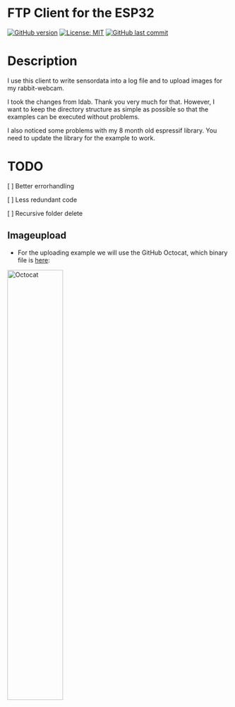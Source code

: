 # FTP Client for the ESP32

[![GitHub version](https://img.shields.io/github/release/blackcodetavern/ESP32_FTPClient.svg)](https://github.com/blackcodetavern/ESP32_FTPClient/releases/latest)
[![License: MIT](https://img.shields.io/badge/License-MIT-green.svg)](https://github.com/blackcodetavern/ESP32_FTPClient/blob/master/LICENSE)
[![GitHub last commit](https://img.shields.io/github/last-commit/blackcodetavern/ESP32_FTPClient.svg?style=social)](https://github.com/blackcodetavern/ESP32_FTPClient)

# Description
I use this client to write sensordata into a log file and to upload images for my rabbit-webcam.

I took the changes from ldab. Thank you very much for that. However, I want to keep the directory structure as simple as possible so that the examples can be executed without problems.

I also noticed some problems with my 8 month old espressif library. You need to update the library for the example to work.

# TODO
[ ] Better errorhandling

[ ] Less redundant code

[ ] Recursive folder delete

## Imageupload
* For the uploading example we will use the GitHub Octocat, which binary file is [here](./octocat.h):

 <img src="https://github.githubassets.com/images/modules/logos_page/Octocat.png" alt="Octocat" width="50%"> 
